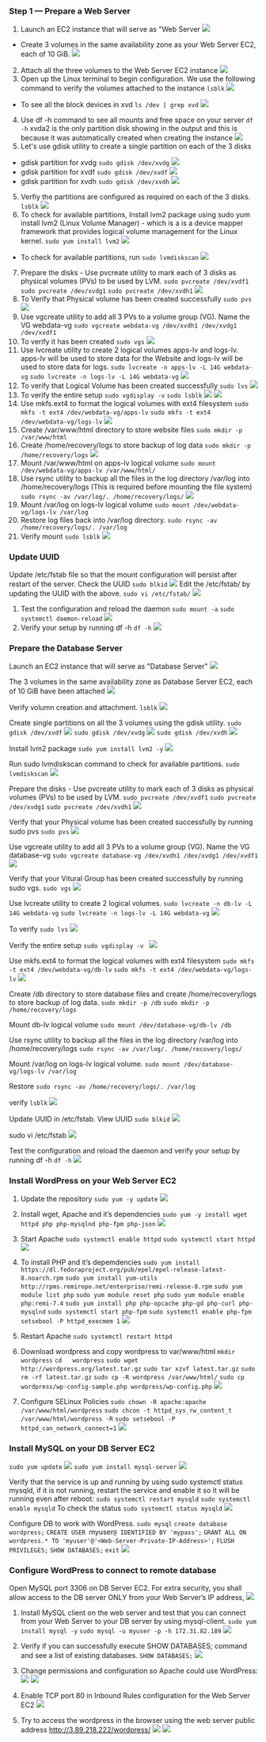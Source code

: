 ### Step 1 — Prepare a Web Server
1. Launch an EC2 instance that will serve as "Web Server
![](images/Capture.PNG)
- Create 3 volumes in the same availability zone as your Web Server EC2, each of 10 GiB.
![](images/Capture1.PNG)
2. Attach all the three volumes to the Web Server EC2 instance
![](images/Capture2.PNG)
3. Open up the Linux terminal to begin configuration. We use the following command to verify the volumes attached to the instance `lsblk`
![](images/Capture3.PNG)
 - To see all the block devices in xvd `ls /dev | grep xvd`
![](images/Capture4.PNG)
4. Use df -h command to see all mounts and free space on your server `df -h` xvda2 is the only partition disk showing in the output and this is because it was automatically created when creating the instance
![](images/Capture5.PNG)
5. Let's use gdisk utility to create a single partition on each of the 3 disks
- gdisk partition for xvdg
`sudo gdisk /dev/xvdg`
![](images/Capture6.PNG)
- gdisk partition for xvdf
`sudo gdisk /dev/xvdf`
![](images/Capture7.PNG)
- gdisk partition for xvdh
`sudo gdisk /dev/xvdh`
![](images/Capture8.PNG)
5. Verfiy the partitions are configured as required on each of the 3 disks.
`lsblk`
![](images/Capture9.PNG)
6. To check for available partitions, Install lvm2 package using sudo yum install lvm2 (Linux Volume Manager) - which is a is a device mapper framework that provides logical volume management for the Linux kernel.
`sudo yum install lvm2`
![](images/Capture10.PNG)
- To check for available partitions, run `sudo lvmdiskscan`
![](images/Capture11.PNG)
7. Prepare the disks - Use pvcreate utility to mark each of 3 disks as physical volumes (PVs) to be used by LVM.
`sudo pvcreate /dev/xvdf1`
`sudo pvcreate /dev/xvdg1`
`sudo pvcreate /dev/xvdh1`
![](images/Capture12.PNG)
8. To Verify that Physical volume has been created successfully 
`sudo pvs`
![](images/Capture13.PNG)
9. Use vgcreate utility to add all 3 PVs to a volume group (VG). Name the VG webdata-vg
`sudo vgcreate webdata-vg /dev/xvdh1 /dev/xvdg1 /dev/xvdf1`
10. To verify it has been created
`sudo vgs`
![](images/Capture14.PNG)
11. Use lvcreate utility to create 2 logical volumes apps-lv and logs-lv. apps-lv will be used to store data for the Website and logs-lv will be used to store data for logs.
`sudo lvcreate -n apps-lv -L 14G webdata-vg`
`sudo lvcreate -n logs-lv -L 14G webdata-vg`
![](images/Capture15.PNG)
12. To verify that Logical Volume has been created successfully
`sudo lvs`
![](images/Capture16.PNG)
13. To verify the entire setup
`sudo vgdisplay -v`
`sudo lsblk`
![](images/Capture17.PNG)
![](images/Capture18.PNG)
14. Use mkfs.ext4 to format the logical volumes with ext4 filesystem
`sudo mkfs -t ext4 /dev/webdata-vg/apps-lv`
`sudo mkfs -t ext4 /dev/webdata-vg/logs-lv`
![](images/Capture19.PNG)
15. Create /var/www/html directory to store website files
`sudo mkdir -p /var/www/html`
16. Create /home/recovery/logs to store backup of log data
`sudo mkdir -p /home/recovery/logs`
![](images/Capture20.PNG)
17. Mount /var/www/html on apps-lv logical volume
`sudo mount /dev/webdata-vg/apps-lv /var/www/html/`
18. Use rsync utility to backup all the files in the log directory /var/log into /home/recovery/logs (This is required before mounting the file system)
`sudo rsync -av /var/log/. /home/recovery/logs/`
![](images/Capture21.PNG)
19. Mount /var/log on logs-lv logical volume
`sudo mount /dev/webdata-vg/logs-lv /var/log`
20. Restore log files back into /var/log directory.
`sudo rsync -av /home/recovery/logs/. /var/log`
21. Verify mount
`sudo lsblk`
![](images/Capture22.PNG)
### Update UUID
Update /etc/fstab file so that the mount configuration will persist after restart of the server. Check the UUID
`sudo blkid`
![](images/Capture23.PNG)
Edit the /etc/fstab/ by updating the UUID with the above.
`sudo vi /etc/fstab/`
![](images/Capture24.PNG)
1. Test the configuration and reload the daemon
`sudo mount -a`
 `sudo systemctl daemon-reload`
 ![](images/Capture25.PNG)
 2. Verify your setup by running df -h
 `df -h`
 ![](images/Capture26.PNG)
 ### Prepare the Database Server
 Launch an EC2 instance that will serve as "Database Server"
 ![](images/Capture27.PNG)

The 3 volumes in the same availability zone as Database Server EC2, each of 10 GiB have been attached 
![](images/Capture29.PNG)

Verify volumn creation and attachment.
`lsblk`
![](images/Capture30.PNG)

Create single partitions on all the 3 volumes using the gdisk utility.
`sudo gdisk /dev/xvdf`
![](images/Capture31.PNG)
`sudo gdisk /dev/xvdg`
![](images/Capture32.PNG)
`sudo gdisk /dev/xvdh`
![](images/Capture33.PNG)

Install lvm2 package
`sudo yum install lvm2 -y`
![](images/Capture34.PNG)

Run sudo lvmdiskscan command to check for available partitions.
`sudo lvmdiskscan`
![](images/Capture35.PNG)

Prepare the disks - Use pvcreate utility to mark each of 3 disks as physical volumes (PVs) to be used by LVM.
`sudo pvcreate /dev/xvdf1`
`sudo pvcreate /dev/xvdg1`
`sudo pvcreate /dev/xvdh1` 
 ![](images/Capture36.PNG)

 Verify that your Physical volume has been created successfully by running sudo pvs
 `sudo pvs`
 ![](images/Capture37.PNG)

 Use vgcreate utility to add all 3 PVs to a volume group (VG). Name the VG database-vg
`sudo vgcreate database-vg /dev/xvdh1 /dev/xvdg1 /dev/xvdf1`
![](images/Capture38.PNG)

Verify that your Vitural Group has been created successfully by running sudo vgs.
`sudo vgs`
![](images/Capture39.PNG)

Use lvcreate utility to create 2 logical volumes.
`sudo lvcreate -n db-lv -L 14G webdata-vg`
`sudo lvcreate -n logs-lv -L 14G webdata-vg`
![](images/Capture40.PNG)

To verify
`sudo lvs`
![](images/Capture41.PNG)

Verify the entire setup
`sudo vgdisplay -v `
![](images/Capture42.PNG)

Use mkfs.ext4 to format the logical volumes with ext4 filesystem
`sudo mkfs -t ext4 /dev/webdata-vg/db-lv`
`sudo mkfs -t ext4 /dev/webdata-vg/logs-lv`
![](images/Capture43.PNG)

Create /db directory to store database files and create /home/recovery/logs to store backup of log data.
`sudo mkdir -p /db`
`sudo mkdir -p /home/recovery/logs`

Mount db-lv logical volume
`sudo mount /dev/database-vg/db-lv /db`

Use rsync utility to backup all the files in the log directory /var/log into /home/recovery/logs
`sudo rsync -av /var/log/. /home/recovery/logs/`

Mount /var/log on logs-lv logical volume.
`sudo mount /dev/database-vg/logs-lv /var/log`

Restore
`sudo rsync -av /home/recovery/logs/. /var/log`

verify
`lsblk`
![](images/Capture44.PNG)

Update UUID in /etc/fstab. View UUID
`sudo blkid`
![](images/Capture45.PNG)

sudo vi /etc/fstab
![](images/Capture46.PNG)

Test the configuration and reload the daemon and verify your setup by running df -h
`df -h`
![](images/Capture47.PNG)

###  Install WordPress on your Web Server EC2
1. Update the repository
`sudo yum -y update`
![](images/Capture48.PNG)
2. Install wget, Apache and it’s dependencies
`sudo yum -y install wget httpd php php-mysqlnd php-fpm php-json`
![](images/Capture49.PNG)
3. Start Apache
`sudo systemctl enable httpd`
`sudo systemctl start httpd`
![](images/Capture50.PNG)

4. To install PHP and it’s depemdencies
`sudo yum install https://dl.fedoraproject.org/pub/epel/epel-release-latest-8.noarch.rpm`
`sudo yum install yum-utils http://rpms.remirepo.net/enterprise/remi-release-8.rpm`
`sudo yum module list php`
`sudo yum module reset php`
`sudo yum module enable php:remi-7.4`
`sudo yum install php php-opcache php-gd php-curl php-mysqlnd`
`sudo systemctl start php-fpm`
`sudo systemctl enable php-fpm`
`setsebool -P httpd_execmem 1`
![](images/Capture51.PNG)

5. Restart Apache
`sudo systemctl restart httpd`
6. Download wordpress and copy wordpress to var/www/html
`mkdir wordpress`
  `cd   wordpress`
  `sudo wget http://wordpress.org/latest.tar.gz`
  `sudo tar xzvf latest.tar.gz`
  `sudo rm -rf latest.tar.gz`
  `sudo cp -R wordpress /var/www/html/`
  `sudo cp wordpress/wp-config-sample.php wordpress/wp-config.php`
  ![](images/Capture52.PNG)
  7. Configure SELinux Policies
  `sudo chown -R apache:apache /var/www/html/wordpress`
  `sudo chcon -t httpd_sys_rw_content_t /var/www/html/wordpress -R`
  `sudo setsebool -P httpd_can_network_connect=1`
  ![](images/Capture53.PNG)

  ### Install MySQL on your DB Server EC2
  `sudo yum update`
  ![](images/Capture54.PNG)
`sudo yum install mysql-server`
![](images/Capture55.PNG)

Verify that the service is up and running by using sudo systemctl status mysqld, if it is not running, restart the service and enable it so it will be running even after reboot:
`sudo systemctl restart mysqld`
`sudo systemctl enable mysqld`
To check the status
`sudo systemctl status mysqld`
![](images/Capture56.PNG)

Configure DB to work with WordPress.
`sudo mysql`
`create database wordpress;`
`CREATE USER `myuser`@`<Web-Server-Private-IP-Address>` IDENTIFIED BY 'mypass';`
`GRANT ALL ON wordpress.* TO 'myuser'@'<Web-Server-Private-IP-Address>';`
`FLUSH PRIVILEGES;`
`SHOW DATABASES;`
`exit`
![](images/Capture57.PNG)

### Configure WordPress to connect to remote database
Open MySQL port 3306 on DB Server EC2. For extra security, you shall allow access to the DB server ONLY from your Web Server’s IP address,
![](images/Capture58.PNG)

1. Install MySQL client on the web server and test that you can connect from your Web Server to your DB server by using mysql-client.
`sudo yum install mysql -y`
`sudo mysql -u myuser -p -h 172.31.82.189`
![](images/Capture59.PNG)

2. Verify if you can successfully execute SHOW DATABASES; command and see a list of existing databases.
`SHOW DATABASES;`
![](images/Capture59.PNG)

3. Change permissions and configuration so Apache could use WordPress:
![](images/Capture61.PNG)
![](images/Capture62.PNG)

4. Enable TCP port 80 in Inbound Rules configuration for the Web Server EC2
![](images/Capture60.PNG)

5. Try to access the wordpress in the browser using the web server public address
http://3.89.218.222/wordpress/
![](images/Capture63.PNG)
![](images/Capture64.PNG)











